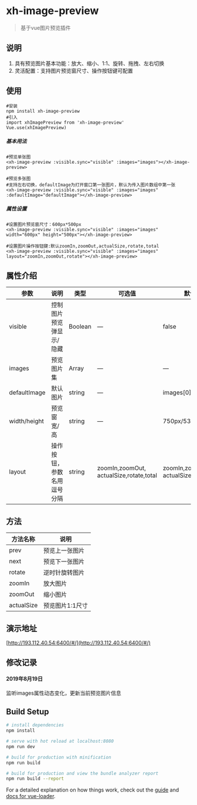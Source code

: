 # xh-image-preview

>基于vue图片预览插件

## 说明
1. 具有预览图片基本功能：放大、缩小、1:1、旋转、拖拽、左右切换
1. 灵活配置：支持图片预览窗尺寸、操作按钮键可配置


## 使用

```
#安装
npm install xh-image-preview 
#引入
import xhImagePreview from 'xh-image-preview'
Vue.use(xhImagePreview)
```
##### 基本用法
```
#预览单张图
<xh-image-preview :visible.sync="visible" :images="images"></xh-image-preview>

#预览多张图
#支持左右切换，defaultImage为打开窗口第一张图片，默认为传入图片数组中第一张
<xh-image-preview :visible.sync="visible" :images="images" :defaultImage="defaultImage"></xh-image-preview>
```
##### 属性设置
```
#设置图片预览窗尺寸：600px*500px
<xh-image-preview :visible.sync="visible" :images="images" width="600px" height="500px"></xh-image-preview>

#设置图片操作按钮键:默认zoomIn,zoomOut,actualSize,rotate,total
<xh-image-preview :visible.sync="visible" :images="images" layout="zoomIn,zoomOut,rotate"></xh-image-preview>
```

## 属性介绍

参数| 说明| 类型| 可选值| 默认值
---|---|---|---|---
visible | 控制图片预览弹显示/隐藏 |Boolean |— | false
images | 预览图片集 |Array |— | —
defaultImage | 默认图片 |string |— | images[0]
width/height | 预览窗宽/高 |string |— | 750px/536px
layout | 操作按钮，<br> 参数名用逗号分隔 |string | zoomIn,zoomOut,<br>actualSize,rotate,total | zoomIn,zoomOut,<br>actualSize,rotate,total

## 方法

方法名称| 说明
---|---
prev | 预览上一张图片
next | 预览下一张图片
rotate | 逆时针旋转图片
zoomIn | 放大图片
zoomOut | 缩小图片
actualSize | 预览图片1:1尺寸

## 演示地址 
 [http://193.112.40.54:6400/#/](http://193.112.40.54:6400/#/) 

## 修改记录
 #### 2019年8月19日
 监听images属性动态变化，更新当前预览图片信息



## Build Setup

``` bash
# install dependencies
npm install

# serve with hot reload at localhost:8080
npm run dev

# build for production with minification
npm run build

# build for production and view the bundle analyzer report
npm run build --report
```

For a detailed explanation on how things work, check out the [guide](http://vuejs-templates.github.io/webpack/) and [docs for vue-loader](http://vuejs.github.io/vue-loader).